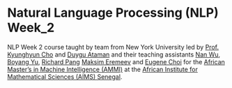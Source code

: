# Natural Language Processing (NLP) Week_2

NLP Week 2 course taught by team from New York University led by [Prof. Kyunghyun Cho](https://kyunghyuncho.me/) and [Duygu Ataman](https://www.duyguataman.com/) and their teaching assistants [Nan Wu](https://wooginawunan.github.io/), [Boyang Yu](https://www.linkedin.com/in/boyang-yu-466537159/), [Richard Pang](https://yzpang.github.io/) [Maksim Eremeev](http://maksimeremeev.com/) and [Eugene Choi](https://www.linkedin.com/in/choi-eugene/) for the  [African Master’s in Machine Intelligence (AMMI)](https://aimsammi.org/) at the [ African Institute for Mathematical Sciences (AIMS) Senegal](https://aims-senegal.org/).
